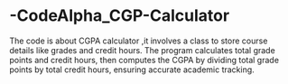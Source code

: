 # -CodeAlpha_CGP-Calculator
The code is about CGPA calculator ,it  involves a class to store course details like grades and credit hours. The program calculates total grade points and credit hours, then computes the CGPA by dividing total grade points by total credit hours, ensuring accurate academic tracking.
